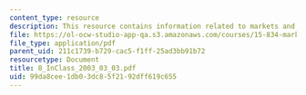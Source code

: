 ```yaml
---
content_type: resource
description: This resource contains information related to markets and resources.
file: https://ol-ocw-studio-app-qa.s3.amazonaws.com/courses/15-834-marketing-strategy-spring-2003/99da8cee1db03dc85f2192dff619c655_8_InClass_2003_03_03.pdf
file_type: application/pdf
parent_uid: 211c1739-b729-cac5-f1ff-25ad3bb91b72
resourcetype: Document
title: 8_InClass_2003_03_03.pdf
uid: 99da8cee-1db0-3dc8-5f21-92dff619c655
---
```

